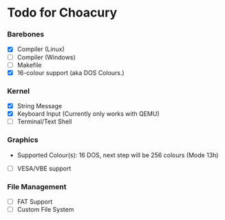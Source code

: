 # Todo for Choacury

### Barebones

- [x] Compiler (Linux)
- [ ] Compiler (Windows)
- [ ] Makefile
- [x] 16-colour support (aka DOS Colours.)

### Kernel
- [x] String Message
- [x] Keyboard Input  (Currently only works with QEMU)
- [ ] Terminal/Text Shell

### Graphics
- Supported Colour(s): 16 DOS, next step will be 256 colours (Mode 13h)
- [ ] VESA/VBE support

### File Management
- [ ] FAT Support
- [ ] Custom File System
